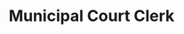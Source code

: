 ---
Destinations: rec2wDgiVvgVrFeOo
title: Municipal Court Clerk
contactImage: OrderedDict([('id', 'attImDDtV5Bumyilh'), ('width', 1950), ('height', 1920), ('url', 'https://dl.airtable.com/.attachments/f02dc02cfc60e1590de3a5218a2678f1/69f17744/CoSAlogo.png?ts=1660580972&userId=usr3dGtitKwSxUcGO&cs=73c5d0927dce5cd0'), ('filename', 'CoSA logo.png'), ('size', 157757), ('type', 'image/png'), ('thumbnails', OrderedDict([('small', OrderedDict([('url', 'https://dl.airtable.com/.attachmentThumbnails/dd4b2f47c32f47735d9d43c79fb75256/ddbcd078?ts=1660580972&userId=usr3dGtitKwSxUcGO&cs=773f7eb618019e0e'), ('width', 37), ('height', 36)])), ('large', OrderedDict([('url', 'https://dl.airtable.com/.attachmentThumbnails/960d20fe9f82f8751d910620480d5faf/0ae2e221?ts=1660580972&userId=usr3dGtitKwSxUcGO&cs=41d76b32a6e5bb0b'), ('width', 520), ('height', 512)])), ('full', OrderedDict([('url', 'https://dl.airtable.com/.attachmentThumbnails/dcefeabbebe450513202de25e2c3de5d/04ca2842?ts=1660580972&userId=usr3dGtitKwSxUcGO&cs=e6dcf7647cd998d2'), ('width', 3000), ('height', 3000)]))]))])
name: Fred Garcia
employer: San Antonio Municipal Court
Last Modified: 2022-05-27T14:24:32.000Z
---